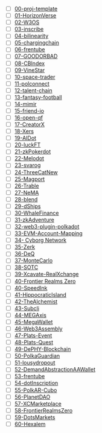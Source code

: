- [ ] [00-proj-template](https://github.com/parity-asia/hackathon-2023-winter/tree/main/projects/00-proj-template)
- [ ] [01-HorizonVerse](https://github.com/parity-asia/hackathon-2023-winter/tree/main/projects/01-HorizonVerse)
- [ ] [02-W3OS](https://github.com/parity-asia/hackathon-2023-winter/tree/main/projects/02-W3OS)
- [ ] [03-inscribe](https://github.com/parity-asia/hackathon-2023-winter/tree/main/projects/03-inscribe)
- [ ] [04-bilinearity](https://github.com/parity-asia/hackathon-2023-winter/tree/main/projects/04-bilinearity)
- [ ] [05-chargingchain](https://github.com/parity-asia/hackathon-2023-winter/tree/main/projects/05-chargingchain)
- [ ] [06-frentube](https://github.com/parity-asia/hackathon-2023-winter/tree/main/projects/06-frentube)
- [ ] [07-GOODORBAD](https://github.com/parity-asia/hackathon-2023-winter/tree/main/projects/07-GOODORBAD)
- [ ] [08-CBIndex](https://github.com/parity-asia/hackathon-2023-winter/tree/main/projects/08-CBIndex)
- [ ] [09-VineStar](https://github.com/parity-asia/hackathon-2023-winter/tree/main/projects/09-VineStar)
- [ ] [10-space-trader](https://github.com/parity-asia/hackathon-2023-winter/tree/main/projects/10-space-trader)
- [ ] [11-polconnect](https://github.com/parity-asia/hackathon-2023-winter/tree/main/projects/11-polconnect)
- [ ] [12-talent-chain](https://github.com/parity-asia/hackathon-2023-winter/tree/main/projects/12-talent-chain)
- [ ] [13-fantasy-football](https://github.com/parity-asia/hackathon-2023-winter/tree/main/projects/13-fantasy-football)
- [ ] [14-mimir](https://github.com/parity-asia/hackathon-2023-winter/tree/main/projects/14-mimir)
- [ ] [15-friend-io](https://github.com/parity-asia/hackathon-2023-winter/tree/main/projects/15-friend-io)
- [ ] [16-open-qf](https://github.com/parity-asia/hackathon-2023-winter/tree/main/projects/16-open-qf)
- [ ] [17-CreatorX](https://github.com/parity-asia/hackathon-2023-winter/tree/main/projects/17-CreatorX)
- [ ] [18-Xers](https://github.com/parity-asia/hackathon-2023-winter/tree/main/projects/18-Xers)
- [ ] [19-AIDot](https://github.com/parity-asia/hackathon-2023-winter/tree/main/projects/19-AIDot)
- [ ] [20-luckFT](https://github.com/parity-asia/hackathon-2023-winter/tree/main/projects/20-luckFT)
- [ ] [21-zkPokerdot](https://github.com/parity-asia/hackathon-2023-winter/tree/main/projects/21-zkPokerdot)
- [ ] [22-Melodot](https://github.com/parity-asia/hackathon-2023-winter/tree/main/projects/22-Melodot)
- [ ] [23-svarog](https://github.com/parity-asia/hackathon-2023-winter/tree/main/projects/23-svarog)
- [ ] [24-ThreeCatNew](https://github.com/parity-asia/hackathon-2023-winter/tree/main/projects/24-ThreeCatNew)
- [ ] [25-Magport](https://github.com/parity-asia/hackathon-2023-winter/tree/main/projects/25-Magport)
- [ ] [26-Trable](https://github.com/parity-asia/hackathon-2023-winter/tree/main/projects/26-Trable)
- [ ] [27-NeMA](https://github.com/parity-asia/hackathon-2023-winter/tree/main/projects/27-NeMA)
- [ ] [28-blend](https://github.com/parity-asia/hackathon-2023-winter/tree/main/projects/28-blend)
- [ ] [29-dShips](https://github.com/parity-asia/hackathon-2023-winter/tree/main/projects/29-dShips)
- [ ] [30-WhaleFinance](https://github.com/parity-asia/hackathon-2023-winter/tree/main/projects/30-WhaleFinance)
- [ ] [31-zkAdventure](https://github.com/parity-asia/hackathon-2023-winter/tree/main/projects/31-zkAdventure)
- [ ] [32-web3-plugin-polkadot](https://github.com/parity-asia/hackathon-2023-winter/tree/main/projects/32-web3-plugin-polkadot)
- [ ] [33-EVM-Account-Mapping](https://github.com/parity-asia/hackathon-2023-winter/tree/main/projects/33-EVM-Account-Mapping)
- [ ] [34- Cyborg Network](https://github.com/parity-asia/hackathon-2023-winter/tree/main/projects/34-%20Cyborg%20Network)
- [ ] [35-Zerk](https://github.com/parity-asia/hackathon-2023-winter/tree/main/projects/35-Zerk)
- [ ] [36-DeQ](https://github.com/parity-asia/hackathon-2023-winter/tree/main/projects/36-DeQ)
- [ ] [37-MonteCarlo](https://github.com/parity-asia/hackathon-2023-winter/tree/main/projects/37-MonteCarlo)
- [ ] [38-SOTC](https://github.com/parity-asia/hackathon-2023-winter/tree/main/projects/38-SOTC)
- [ ] [39-Xcavate-RealXchange](https://github.com/parity-asia/hackathon-2023-winter/tree/main/projects/39-Xcavate-RealXchange)
- [ ] [40-Frontier Realms Zero](https://github.com/parity-asia/hackathon-2023-winter/tree/main/projects/58-FrontierRealmsZero)
- [ ] [40-SpeedInk](https://github.com/parity-asia/hackathon-2023-winter/tree/main/projects/40-SpeedInk)
- [ ] [41-HippocraticIsland](https://github.com/parity-asia/hackathon-2023-winter/tree/main/projects/41-HippocraticIsland)
- [ ] [42-TheAlchemist](https://github.com/parity-asia/hackathon-2023-winter/tree/main/projects/42-TheAlchemist)
- [ ] [43-Subcli](https://github.com/parity-asia/hackathon-2023-winter/tree/main/projects/43-Subcli)
- [ ] [44-MEGAxis](https://github.com/parity-asia/hackathon-2023-winter/tree/main/projects/44-MEGAxis)
- [ ] [45-MegaWallet](https://github.com/parity-asia/hackathon-2023-winter/tree/main/projects/45-MegaWallet)
- [ ] [46-Web3Assembly](https://github.com/parity-asia/hackathon-2023-winter/tree/main/projects/46-Web3Assembly)
- [ ] [47-Plats-Event](https://github.com/parity-asia/hackathon-2023-winter/tree/main/projects/47-Plats-Event)
- [ ] [48-Plats-Quest](https://github.com/parity-asia/hackathon-2023-winter/tree/main/projects/48-Plats-Quest)
- [ ] [49-DePHY-Blockchain](https://github.com/parity-asia/hackathon-2023-winter/tree/main/projects/49-DePHY-Blockchain)
- [ ] [50-PolkaGuardian](https://github.com/parity-asia/hackathon-2023-winter/tree/main/projects/50-PolkaGuardian)
- [ ] [51-lousydropout](https://github.com/parity-asia/hackathon-2023-winter/tree/main/projects/51-lousydropout)
- [ ] [52-DemandAbstractionAAWallet](https://github.com/parity-asia/hackathon-2023-winter/tree/main/projects/52-DemandAbstractionAAWallet)
- [ ] [53-frentube](https://github.com/parity-asia/hackathon-2023-winter/tree/main/projects/53-frentube)
- [ ] [54-dotInscription](https://github.com/parity-asia/hackathon-2023-winter/tree/main/projects/54-dotInscription)
- [ ] [55-PolkAR-Cubo](https://github.com/parity-asia/hackathon-2023-winter/tree/main/projects/55-PolkAR-Cubo)
- [ ] [56-PlanetDAO](https://github.com/parity-asia/hackathon-2023-winter/tree/main/projects/56-PlanetDAO)
- [ ] [57-XCMarketplace](https://github.com/parity-asia/hackathon-2023-winter/tree/main/projects/57-XCMarketplace)
- [ ] [58-FrontierRealmsZero](https://github.com/parity-asia/hackathon-2023-winter/tree/main/projects/58-FrontierRealmsZero)
- [ ] [59-DotsMarkets](https://github.com/parity-asia/hackathon-2023-winter/tree/main/projects/59-DotsMarkets)
- [ ] [60-Hexalem](https://github.com/parity-asia/hackathon-2023-winter/tree/main/projects/60-Hexalem)
